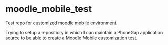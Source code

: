 moodle_mobile_test
==================

Test repo for customized moodle mobile environment.

Trying to setup a repositiory in which I can maintain a PhoneGap application source to be able to create a Moodle Mobile customization test. 
